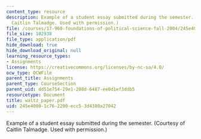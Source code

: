 ```yaml
---
content_type: resource
description: Example of a student essay submitted during the semester. (Courtesy of
  Caitlin Talmadge. Used with permission.)
file: /courses/17-960-foundations-of-political-science-fall-2004/245e40001c762200ecc53d4380a27042_waltz_paper.pdf
file_size: 102938
file_type: application/pdf
hide_download: true
hide_download_original: null
learning_resource_types:
- Assignments
license: https://creativecommons.org/licenses/by-nc-sa/4.0/
ocw_type: OCWFile
parent_title: Assignments
parent_type: CourseSection
parent_uid: dd51e754-29e1-208d-6487-ee0d1ef3ddb5
resourcetype: Document
title: waltz_paper.pdf
uid: 245e4000-1c76-2200-ecc5-3d4380a27042
---
```

Example of a student essay submitted during the semester. (Courtesy of Caitlin Talmadge. Used with permission.)